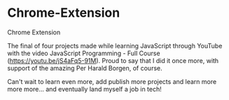 # Chrome-Extension
Chrome Extension


The final of four projects made while learning JavaScript through YouTube with the video JavaScript Programming - Full Course (https://youtu.be/jS4aFq5-91M). Proud to say that I did it once more, with support of the amazing Per Harald Borgen, of course.

Can't wait to learn even more, add publish more projects and learn more more more... and eventually land myself a job in tech!
